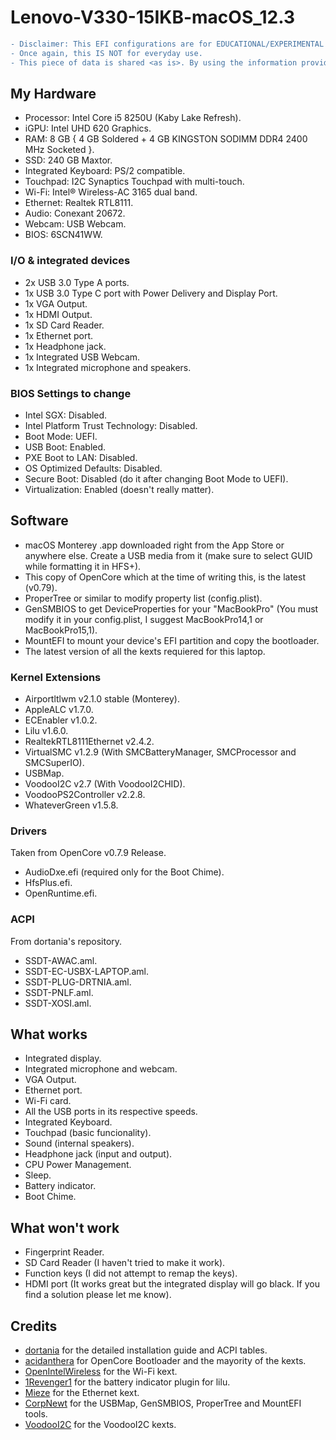# Lenovo-V330-15IKB-macOS_12.3
```diff
- Disclaimer: This EFI configurations are for EDUCATIONAL/EXPERIMENTAL purposes ONLY. This IS NOT a guide on how to make your cheap Lenovo laptop run macOS, but if you like experimenting with your Hardware just like I do this repo is for you.
- Once again, this IS NOT for everyday use.
- This piece of data is shared <as is>. By using the information provided here you take 100% of responsibility for the impact on your device.
```

## My Hardware

- Processor: Intel Core i5 8250U (Kaby Lake Refresh).
- iGPU: Intel UHD 620 Graphics. 
- RAM: 8 GB { 4 GB Soldered + 4 GB KINGSTON SODIMM DDR4 2400 MHz Socketed }.
- SSD: 240 GB Maxtor.
- Integrated Keyboard: PS/2 compatible.
- Touchpad: I2C Synaptics Touchpad with multi-touch.
- Wi-Fi: Intel® Wireless-AC 3165 dual band.
- Ethernet: Realtek RTL8111.
- Audio: Conexant 20672.
- Webcam: USB Webcam.
- BIOS: 6SCN41WW.

### I/O & integrated devices

 - 2x USB 3.0 Type A ports.
 - 1x USB 3.0 Type C port with Power Delivery and Display Port.
 - 1x VGA Output.
 - 1x HDMI Output.
 - 1x SD Card Reader.
 - 1x Ethernet port.
 - 1x Headphone jack.
 - 1x Integrated USB Webcam.
 - 1x Integrated microphone and speakers.

### BIOS Settings to change

 - Intel SGX:  Disabled.
 - Intel Platform Trust Technology: Disabled.
 - Boot Mode: UEFI.
 - USB Boot: Enabled.
 - PXE Boot to LAN: Disabled.
 - OS Optimized Defaults: Disabled.
 - Secure Boot: Disabled (do it after changing Boot Mode to UEFI).
 - Virtualization: Enabled (doesn't really matter).

## Software

 - macOS Monterey .app downloaded right from the App Store or anywhere else. Create a USB media from it (make sure to select GUID while formatting it in HFS+).
 - This copy of OpenCore which at the time of writing this, is the latest (v0.79).
 - ProperTree or similar to modify property list (config.plist).
 - GenSMBIOS to get DeviceProperties for your "MacBookPro" (You must modify it in your config.plist, I suggest MacBookPro14,1 or MacBookPro15,1).
 - MountEFI to mount your device's EFI partition and copy the bootloader.
 - The latest version of all the kexts requiered for this laptop.

### Kernel Extensions

  - Airportltlwm v2.1.0 stable (Monterey).
  - AppleALC v1.7.0.
  - ECEnabler v1.0.2.
  - Lilu v1.6.0.
  - RealtekRTL8111Ethernet v2.4.2.
  - VirtualSMC v1.2.9 (With SMCBatteryManager, SMCProcessor and SMCSuperIO).
  - USBMap.
  - VoodooI2C v2.7 (With VoodooI2CHID).
  - VoodooPS2Controller v2.2.8.
  - WhateverGreen v1.5.8.

### Drivers
Taken from OpenCore v0.7.9 Release.

- AudioDxe.efi (required only for the Boot Chime).
- HfsPlus.efi.
- OpenRuntime.efi.

### ACPI
From dortania's repository.

- SSDT-AWAC.aml.
- SSDT-EC-USBX-LAPTOP.aml.
- SSDT-PLUG-DRTNIA.aml.
- SSDT-PNLF.aml.
- SSDT-XOSI.aml.

## What works

 - Integrated display.
 - Integrated microphone and webcam.
 - VGA Output.
 - Ethernet port.
 - Wi-Fi card.
 - All the USB ports in its respective speeds.
 - Integrated Keyboard.
 - Touchpad (basic funcionality).
 - Sound (internal speakers).
 - Headphone jack (input and output).
 - CPU Power Management.
 - Sleep.
 - Battery indicator.
 - Boot Chime.

## What won't work

  - Fingerprint Reader.
  - SD Card Reader (I haven't tried to make it work).
  - Function keys (I did not attempt to remap the keys).
  - HDMI port (It works great but the integrated display will go black. If you find a solution please let me know).

## Credits

- [dortania](https://github.com/dortania) for the detailed installation guide and ACPI tables.
- [acidanthera](https://github.com/acidanthera) for OpenCore Bootloader and the mayority of the kexts.
- [OpenIntelWireless](https://github.com/OpenIntelWireless) for the Wi-Fi kext.
- [1Revenger1](https://github.com/1Revenger1) for the battery indicator plugin for lilu.
- [Mieze](https://github.com/Mieze) for the Ethernet kext.
- [CorpNewt](https://github.com/corpnewt) for the USBMap, GenSMBIOS, ProperTree and MountEFI tools.
- [VoodooI2C](https://github.com/VoodooI2C) for the VoodooI2C kexts.
